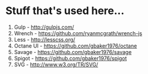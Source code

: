 # Stuff that's used here...

1. Gulp - http://gulpjs.com/
2. Wrench - https://github.com/ryanmcgrath/wrench-js
3. Less - http://lesscss.org/
4. Octane UI - https://github.com/gbaker1976/octane
5. Savage - https://github.com/gbaker1976/savage
6. Spigot - https://github.com/gbaker1976/spigot
7. SVG - http://www.w3.org/TR/SVG/
